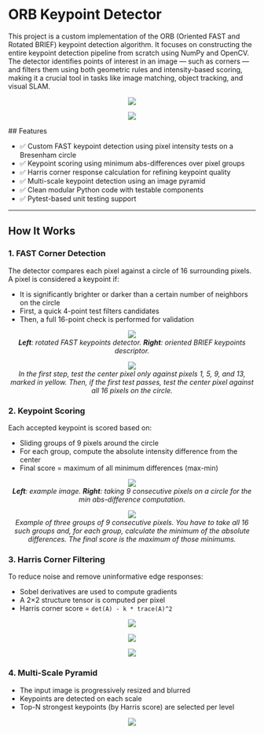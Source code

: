 ﻿# ORB Keypoint Detector

This project is a custom implementation of the ORB (Oriented FAST and Rotated BRIEF) keypoint detection algorithm. It focuses on constructing the entire keypoint detection pipeline from scratch using NumPy and OpenCV. The detector identifies points of interest in an image — such as corners — and filters them using both geometric rules and intensity-based scoring, making it a crucial tool in tasks like image matching, object tracking, and visual SLAM.
<p  align="center">
<img  src="img/stereo.jpg">
</p>
 
<p  align="center">                                                                                           
<img  src="img/matching.jpg">
</p>
## Features

- ✅ Custom FAST keypoint detection using pixel intensity tests on a Bresenham circle
- ✅ Keypoint scoring using minimum abs-differences over pixel groups
- ✅ Harris corner response calculation for refining keypoint quality
- ✅ Multi-scale keypoint detection using an image pyramid
- ✅ Clean modular Python code with testable components
- ✅ Pytest-based unit testing support
---

## How It Works

### 1. FAST Corner Detection
The detector compares each pixel against a circle of 16 surrounding pixels. A pixel is considered a keypoint if:
- It is significantly brighter or darker than a certain number of neighbors on the circle
- First, a quick 4-point test filters candidates
- Then, a full 16-point check is performed for validation
<p  align="center">
<img  src="img/orb.jpg"><br>
<i><b>Left</b>: rotated FAST keypoints detector. <b>Right</b>: oriented BRIEF keypoints descriptor.</i>
</p>

<p  align="center">
<img  src="img/fast_test.jpg"><br>
<i>In the first step, test the center pixel only against pixels 1, 5, 9, and 13, marked in yellow. Then, if the first test passes, test the center pixel against all 16 pixels on the circle.</i>
</p>


### 2. Keypoint Scoring
Each accepted keypoint is scored based on:
- Sliding groups of 9 pixels around the circle
- For each group, compute the absolute intensity difference from the center
- Final score = maximum of all minimum differences (max-min)

<p  align="center">
<img src="img/9px.jpg"><br>
<i><b>Left</b>: example image. <b>Right</b>: taking 9 consecutive pixels on a circle for the min abs-difference computation.</i>
</p>

<p  align="center">
<img src="img/consecutive.png"><br>
<i>Example of three groups of 9 consecutive pixels. You have to take all 16 such groups and, for each group, calculate the minimum of the absolute differences. The final score is the maximum of those minimums.</i>
</p>

### 3. Harris Corner Filtering
To reduce noise and remove uninformative edge responses:
- Sobel derivatives are used to compute gradients
- A 2×2 structure tensor is computed per pixel
- Harris corner score = `det(A) - k * trace(A)^2`

<p  align="center">
<img src="img/corners.png">
</p>

<p align="center">
<img src="img/cornerness.png">
</p>

<p align="center">
<img src="img/structure_tensor_simplified.png">
</p>

### 4. Multi-Scale Pyramid
- The input image is progressively resized and blurred
- Keypoints are detected on each scale
- Top-N strongest keypoints (by Harris score) are selected per level

<p align="center">
<img src="img/pyramid.jpg">
</p>

